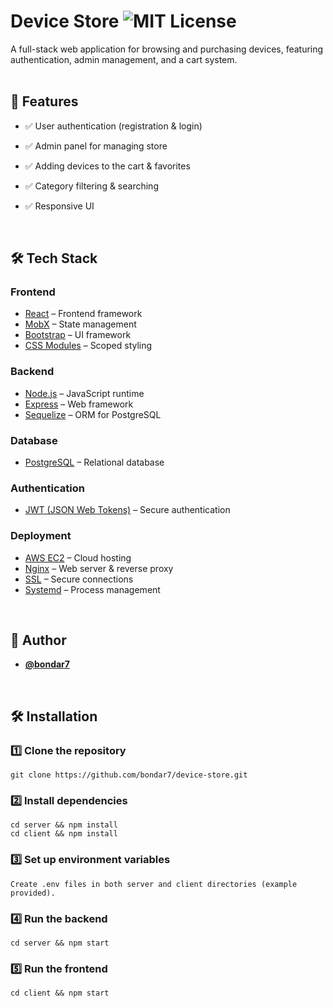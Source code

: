 
# **Device Store** ![MIT License](https://img.shields.io/badge/License-MIT-yellow.svg)  

A full-stack web application for browsing and purchasing devices, featuring authentication, admin management, and a cart system.  
&nbsp;

## 🚀 **Features**  

- ✅ User authentication (registration & login)  
- ✅ Admin panel for managing store  
- ✅ Adding devices to the cart & favorites  
- ✅ Category filtering & searching  
- ✅ Responsive UI

  &nbsp;

## 🛠 **Tech Stack**  

### **Frontend**  
- [React](https://react.dev/) – Frontend framework
- [MobX](https://mobx.js.org/README.html) – State management  
- [Bootstrap](https://getbootstrap.com/) – UI framework  
- [CSS Modules](https://github.com/css-modules/css-modules) – Scoped styling  

### **Backend**  
- [Node.js](https://nodejs.org/) – JavaScript runtime  
- [Express](https://expressjs.com/) – Web framework  
- [Sequelize](https://sequelize.org/) – ORM for PostgreSQL  

### **Database**  
- [PostgreSQL](https://www.postgresql.org/) – Relational database  

### **Authentication**  
- [JWT (JSON Web Tokens)](https://jwt.io/) – Secure authentication  

### **Deployment**  
- [AWS EC2](https://aws.amazon.com/ec2/) – Cloud hosting  
- [Nginx](https://nginx.org/) – Web server & reverse proxy  
- [SSL](https://letsencrypt.org/) – Secure connections  
- [Systemd](https://freedesktop.org/wiki/Software/systemd/) – Process management  

&nbsp;
## 👤 **Author**  

- **[@bondar7](https://github.com/bondar7)**  

&nbsp;
## 🛠 **Installation**  

### **1️⃣ Clone the repository**  

    git clone https://github.com/bondar7/device-store.git


### **2️⃣ Install dependencies**

    cd server && npm install
    cd client && npm install

### **3️⃣  Set up environment variables**

    Create .env files in both server and client directories (example provided).

### **4️⃣ Run the backend**

    cd server && npm start

### **5️⃣ Run the frontend**

    cd client && npm start

